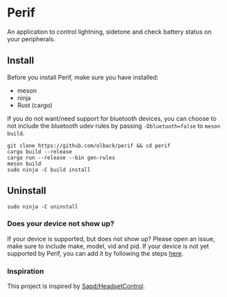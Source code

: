 # Perif

An application to control lightning, sidetone and check battery status on your peripherals.


## Install

Before you install Perif, make sure you have installed:
* meson
* ninja
* Rust (cargo)

If you do not want/need support for bluetooth devices, you can choose to not include the bluetooth udev rules by passing `-Dbluetooth=false` to `meson build`.

```terminal
git clone https://github.com/olback/perif && cd perif
cargo build --release
cargo run --release --bin gen-rules
meson build
sudo ninja -C build install
```


## Uninstall
```terminal
sudo ninja -C uninstall
```


### Does your device not show up?

If your device is supported, but does not show up? Please open an issue, make sure to include make, model, vid and pid. If your device is not yet supported by Perif, you can add it by following the steps [here](ADD_DEVICE.md).


### Inspiration

This project is inspired by [Sapd/HeadsetControl](https://github.com/Sapd/HeadsetControl).
